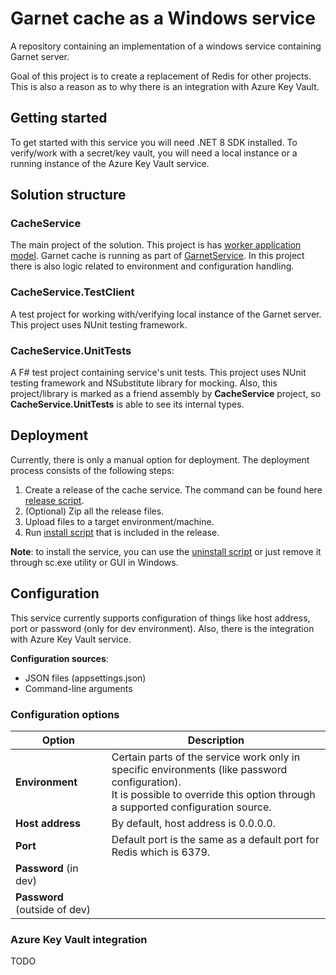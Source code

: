 # Garnet cache as a Windows service
A repository containing an implementation of a windows service containing Garnet server.

Goal of this project is to create a replacement of Redis for other projects.
This is also a reason as to why there is an integration with Azure Key Vault.

## Getting started
To get started with this service you will need .NET 8 SDK installed. To verify/work
with a secret/key vault, you will need a local instance or a running instance of
the Azure Key Vault service.
## Solution structure
### CacheService
The main project of the solution. This project is has [worker application model](https://learn.microsoft.com/en-us/dotnet/core/extensions/workers "Link to .NET worker documentation"). Garnet cache is running as part of [GarnetService](./src/CacheService/GarnetService.cs "Link to GarnetService source file"). In this project there is also logic related to environment and configuration handling.
### CacheService.TestClient
A test project for working with/verifying local instance of the Garnet server. This project uses NUnit testing framework.
### CacheService.UnitTests
A F# test project containing service's unit tests. This project uses NUnit testing framework
and NSubstitute library for mocking. Also, this project/library is marked as a friend assembly
by **CacheService** project, so **CacheService.UnitTests** is able to see its internal types.

## Deployment
Currently, there is only a manual option for deployment. The deployment process
consists of the following steps:
1. Create a release of the cache service. The command can be found here
[release script](./build/release.ps1).
2. (Optional) Zip all the release files.
3. Upload files to a target environment/machine.
4. Run [install script](./src/CacheService/install_garnet.ps1) that is
included in the release.

**Note**: to install the service, you can use the [uninstall script](./src/CacheService/remove_garnet.ps1)
or just remove it through sc.exe utility or GUI in Windows.

## Configuration
This service currently supports configuration of things like host address, port
or password (only for dev environment). Also, there is the integration with Azure
Key Vault service.

**Configuration sources**:
- JSON files (appsettings.json)
- Command-line arguments
### Configuration options
| Option                    | Description                                                                                    |
|---------------------------|------------------------------------------------------------------------------------------------|
| **Environment**               | Certain parts of the service work only in specific environments (like password configuration).<br/>It is possible to override this option through a supported configuration source. |
| **Host address**              | By default, host address is 0.0.0.0.                                                           |
| **Port**                      | Default port is the same as a default port for Redis which is 6379.                            |
| **Password** (in dev)         |                                                                                                |
| **Password** (outside of dev) |                                                                                                |
### Azure Key Vault integration
TODO
